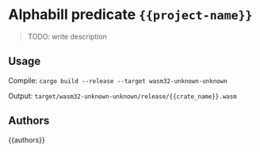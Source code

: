 # Alphabill predicate `{{project-name}}` #

> TODO: write description

## Usage ##

Compile: `cargo build --release --target wasm32-unknown-unknown`

Output: `target/wasm32-unknown-unknown/release/{{crate_name}}.wasm`

## Authors ##

{{authors}}

